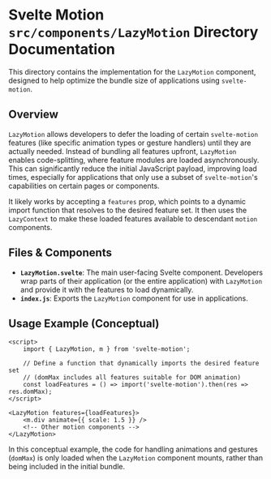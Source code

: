 # Svelte Motion `src/components/LazyMotion` Directory Documentation

This directory contains the implementation for the `LazyMotion` component, designed to help optimize the bundle size of applications using `svelte-motion`.

## Overview

`LazyMotion` allows developers to defer the loading of certain `svelte-motion` features (like specific animation types or gesture handlers) until they are actually needed. Instead of bundling all features upfront, `LazyMotion` enables code-splitting, where feature modules are loaded asynchronously. This can significantly reduce the initial JavaScript payload, improving load times, especially for applications that only use a subset of `svelte-motion`'s capabilities on certain pages or components.

It likely works by accepting a `features` prop, which points to a dynamic import function that resolves to the desired feature set. It then uses the `LazyContext` to make these loaded features available to descendant `motion` components.

## Files & Components

*   **`LazyMotion.svelte`**: The main user-facing Svelte component. Developers wrap parts of their application (or the entire application) with `LazyMotion` and provide it with the features to load dynamically.
*   **`index.js`**: Exports the `LazyMotion` component for use in applications.

## Usage Example (Conceptual)

```svelte
<script>
	import { LazyMotion, m } from 'svelte-motion';

	// Define a function that dynamically imports the desired feature set
	// (domMax includes all features suitable for DOM animation)
	const loadFeatures = () => import('svelte-motion').then(res => res.domMax);
</script>

<LazyMotion features={loadFeatures}>
	<m.div animate={{ scale: 1.5 }} />
	<!-- Other motion components -->
</LazyMotion>
```

In this conceptual example, the code for handling animations and gestures (`domMax`) is only loaded when the `LazyMotion` component mounts, rather than being included in the initial bundle.
